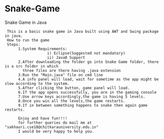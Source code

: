 # Snake-Game
Snake Game in Java

     This is a basic snake game in Java built using AWT and Swing package in java. 
     How to run the game
     Steps:
          1.System Requirements:
                       i) Eclipse(Suggested not mandatory)
                       ii) Java8 Support 
          2.After downloading the folder go into Snake Game folder, there is a src folder in which 
            three files are there having .java extension
          3.Run the "Main.java" file on cmd line 
          4.A info panel will load, wait for sometime as the app might be slow according to the system.
          5.After clicking the button, game panel will load.
          6.If the app opens successfully, you are in the gaming console
          7.Use arrow keys accordingly,the game is having 5 levels.
          8.Once you win all the levels,the game restarts.
          9.If in between something happens to snake then again game restarts.
          
          Enjoy and have fun!!!!
          for further queries do mail me at "sakhauri.cse18@chitkarauniversity.edu.in"
          I would be very happy to help you.
          
